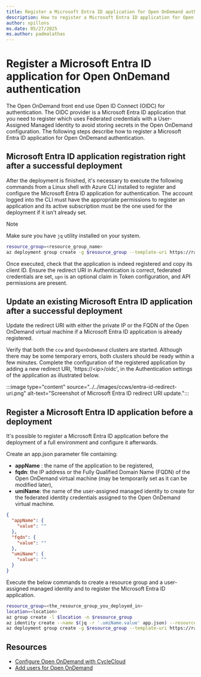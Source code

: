 ```yaml
---
title: Register a Microsoft Entra ID application for Open OnDemand authentication
description: How to register a Microsoft Entra ID application for Open OnDemand authentication
author: xpillons
ms.date: 05/27/2025
ms.author: padmalathas
---
```


# Register a Microsoft Entra ID application for Open OnDemand authentication
The Open OnDemand front end use Open ID Connect (OIDC) for authentication. The OIDC provider is a Microsoft Entra ID application that you need to register which uses Federated credentials with a User-Assigned Managed Identity to avoid storing secrets in the Open OnDemand configuration. The following steps describe how to register a Microsoft Entra ID application for Open OnDemand authentication.

## Microsoft Entra ID application registration right after a successful deployment
After the deployment is finished, it's necessary to execute the following commands from a Linux shell with Azure CLI installed to register and configure the Microsoft Entra ID application for authentication. The account logged into the CLI must have the appropriate permissions to register an application and its active subscription must be the one used for the deployment if it isn't already set.

> [!NOTE]
> Make sure you have `jq` utility installed on your system.

```bash
resource_group=<resource_group_name>
az deployment group create -g $resource_group --template-uri https://raw.githubusercontent.com/Azure/cyclecloud-slurm-workspace/refs/heads/main/bicep/ood/oodEntraApp.json --parameters "$(az deployment group show -g $resource_group -n pid-d5d2708b-a4ef-42c0-a89b-b8bd6dd6d29b-partnercenter --query properties.outputs | jq '.oodManualRegistration.value | with_entries(.value |= {value: .})')"
```

Once executed, check that the application is indeed registered and copy its client ID. 
Ensure the redirect URI in Authentication is correct, federated credentials are set, `upn` is an optional claim in Token configuration, and API permissions are present.

## Update an existing Microsoft Entra ID application after a successful deployment
Update the redirect URI with either the private IP or the FQDN of the Open OnDemand virtual machine if a Microsoft Entra ID application is already registered.

Verify that both the `ccw` and `OpenOnDemand` clusters are started. Although there may be some temporary errors, both clusters should be ready within a few minutes. 
Complete the configuration of the registered application by adding a new redirect URI, 'https://\<ip\>/oidc', in the Authentication settings of the application as illustrated below.

:::image type="content" source="../../images/ccws/entra-id-redirect-uri.png" alt-text="Screenshot of Microsoft Entra ID redirect URI update.":::

## Register a Microsoft Entra ID application before a deployment
It's possible to register a Microsoft Entra ID application before the deployment of a full environment and configure it afterwards. 

Create an  app.json parameter file containing:
- **appName** : the name of the application to be registered,
- **fqdn**: the IP address or the Fully Qualified Domain Name (FQDN) of the Open OnDemand virtual machine (may be temporarily set as it can be modified later),
- **umiName**: the name of the user-assigned managed identity to create for the federated identity credentials assigned to the Open OnDemand virtual machine.

```json
{
  "appName": {
    "value": ""
  },
  "fqdn": {
    "value": ""
  },
  "umiName": {
    "value": ""
  }
}
```

Execute the below commands to create a resource group and a user-assigned managed identity and to register the Microsoft Entra ID application.
```bash
resource_group=<the_resource_group_you_deployed_in>
location=<location>
az group create -l $location -n $resource_group
az identity create --name $(jq -r '.umiName.value' app.json) --resource-group $resource_group --location $location
az deployment group create -g $resource_group --template-uri https://raw.githubusercontent.com/Azure/cyclecloud-slurm-workspace/refs/heads/main/bicep/ood/oodEntraApp.json --parameters @app.json
```

## Resources
* [Configure Open OnDemand with CycleCloud](./configure-open-ondemand.md)
* [Add users for Open OnDemand](./open-ondemand-add-users.md)
